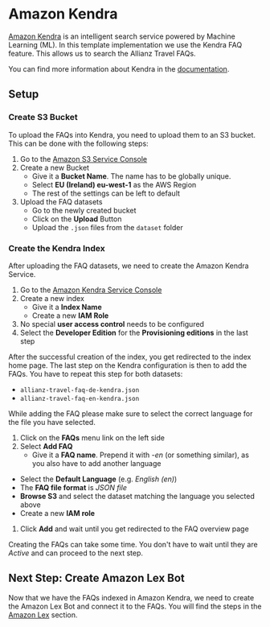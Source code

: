 # Amazon Kendra
[Amazon Kendra](https://aws.amazon.com/kendra/) is an intelligent search service
powered by Machine Learning (ML). In this template implementation we use the
Kendra FAQ feature. This allows us to search the Allianz Travel FAQs.

You can find more information about Kendra in the
[documentation](https://docs.aws.amazon.com/kendra/latest/dg/what-is-kendra.html).

## Setup

### Create S3 Bucket
To upload the FAQs into Kendra, you need to upload them to an S3 bucket. This
can be done with the following steps:
1. Go to the [Amazon S3 Service Console](https://s3.console.aws.amazon.com/s3/buckets?region=eu-west-1)
1. Create a new Bucket
   * Give it a **Bucket Name**. The name has to be globally unique.
   * Select **EU (Ireland) eu-west-1** as the AWS Region
   * The rest of the settings can be left to default
1. Upload the FAQ datasets
   * Go to the newly created bucket
   * Click on the **Upload** Button
   * Upload the `.json` files from the `dataset` folder

### Create the Kendra Index
After uploading the FAQ datasets, we need to create the Amazon Kendra Service.
1. Go to the [Amazon Kendra Service
   Console](https://eu-west-1.console.aws.amazon.com/kendra/home?region=eu-west-1#indexes)
1. Create a new index
   * Give it a **Index Name**
   * Create a new **IAM Role**
2. No special **user access control** needs to be configured
3. Select the **Developer Edition** for the **Provisioning editions** in the
last step

After the successful creation of the index, you get redirected to the index home
page. The last step on the Kendra configuration is then to add the FAQs. You
have to repeat this step for both datasets:
* `allianz-travel-faq-de-kendra.json`
* `allianz-travel-faq-en-kendra.json`

While adding the FAQ please make sure to select the correct language for the
file you have selected.
1. Click on the **FAQs** menu link on the left side
1. Select **Add FAQ**
   * Give it a **FAQ name**. Prepend it with *-en* (or something similar), as
     you also have to add another language
  * Select the **Default Language** (e.g. *English (en)*)
  * The **FAQ file format** is *JSON file*
  * **Browse S3** and select the dataset matching the language you selected
    above
  * Create a new **IAM role**
1. Click **Add** and wait until you get redirected to the FAQ overview page

Creating the FAQs can take some time. You don't have to wait until they are
*Active* and can proceed to the next step.

## Next Step: Create Amazon Lex Bot
Now that we have the FAQs indexed in Amazon Kendra, we need to create the Amazon
Lex Bot and connect it to the FAQs. You will find the steps in the [Amazon
Lex](./amazon-lex.md) section.
